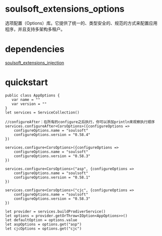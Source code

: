 # soulsoft_extensions_options
选项配置（Options）库。它提供了统一的、类型安全的、规范的方式来配置应用程序，并且支持多架构多租户。

# dependencies
[soulsoft_extensions_injection](https://gitcode.com/soulsoft/soulsoft_extensions_injection.git)

# quickstart

``` cangjie
public class AppOptions {
   var name = ""
   var version = ""
}
let services = ServiceCollection()

//configureAfter：在所有的configure之后执行，你可以添加println来观察执行顺序
services.configureAfter<CorsOptions>({configureOptions => 
    configureOptions.name = "soulsoft"
    configureOptions.version = "0.58.4"
})

services.configure<CorsOptions>({configureOptions => 
    configureOptions.name = "soulsoft"
    configureOptions.version = "0.58.3"
})

services.configure<CorsOptions>("asp", {configureOptions => 
    configureOptions.name = "soulsoft"
    configureOptions.version = "0.58.1"
})

services.configure<CorsOptions>("cjc", {configureOptions => 
    configureOptions.name = "soulsoft"
    configureOptions.version = "0.58.3"
})

let provider = services.buildProdiverService()
let options = provider.getOrThrow<IOption<AppOptions>>()
let defaultOption = options.value
let aspOptions = options.get("asp")
let cjcOptions = options.get("cjc")
```